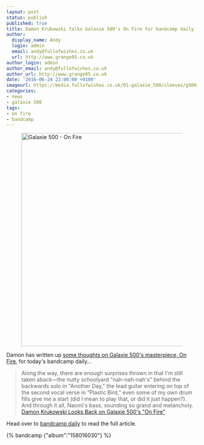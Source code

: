 ```yaml
---
layout: post
status: publish
published: true
title: Damon Krukowski talks Galaxie 500's On Fire for bandcamp daily
author:
  display_name: Andy
  login: admin
  email: andy@fullofwishes.co.uk
  url: http://www.grange85.co.uk
author_login: admin
author_email: andy@fullofwishes.co.uk
author_url: http://www.grange85.co.uk
date: '2016-06-24 23:00:00 +0100'
imageurl: https://media.fullofwishes.co.uk/01-galaxie_500/sleeves/g500_onfire_roughcd146_001.jpg
categories:
- news
- galaxie 500
tags:
- on fire
- bandcamp
---
```


<figure><a data-flickr-embed="true"  href="https://www.flickr.com/photos/grange85/14966010204/" title="Galaxie 500 - On Fire"><img src="https://c5.staticflickr.com/4/3943/14966010204_c004905dfe_b.jpg" width="1024" height="562" alt="Galaxie 500 - On Fire"></a><script async src="//embedr.flickr.com/assets/client-code.js" charset="utf-8"></script></figure>

<p class="lead">Damon has written up <a href="https://daily.bandcamp.com/2016/06/24/galaxie-500-interview/">some thoughts on Galaxie 500's masterpiece, On Fire</a>, for today's bandcamp daily&hellip;</p>

<blockquote>Along the way, there are enough surprises thrown in that I'm still taken aback—the nutty schoolyard “nah-nah-nah's” behind the backwards solo in "Another Day," the lead guitar entering on top of the second vocal verse in “Plastic Bird,” even some of my own drum fills give me a start (did I mean to play that, or did it just happen?). And through it all, Naomi's bass, sounding so grand and melancholy.
<footer><a href="https://daily.bandcamp.com/2016/06/24/galaxie-500-interview/">Damon Krukowski Looks Back on Galaxie 500's "On Fire"</a></footer>
</blockquote>

<p>Head over to <a href="https://daily.bandcamp.com/2016/06/24/galaxie-500-interview/">bandcamp daily</a> to read the full article.</p>

{% bandcamp {"album":"158016030"} %}
